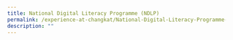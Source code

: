 ```yaml
---
title: National Digital Literacy Programme (NDLP)
permalink: /experience-at-changkat/National-Digital-Literacy-Programme-NDLP
description: ""
---
```


